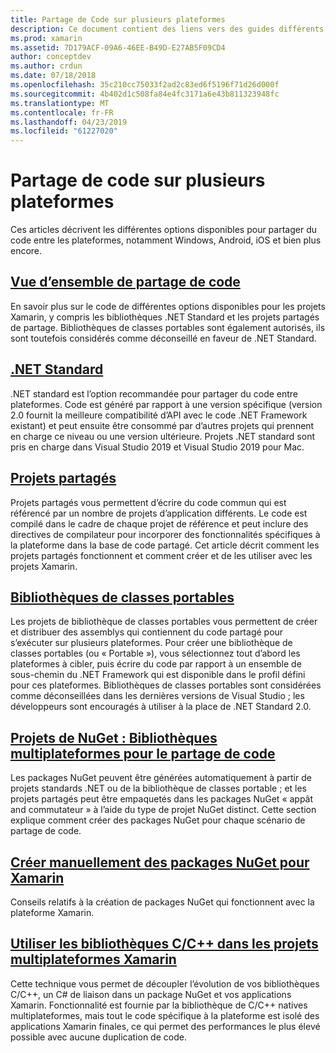 ```yaml
---
title: Partage de Code sur plusieurs plateformes
description: Ce document contient des liens vers des guides différents qui décrivent les techniques de partage de code, y compris les bibliothèques de classes portables, les projets partagés, .NET Standard et NuGet.
ms.prod: xamarin
ms.assetid: 7D179ACF-09A6-46EE-B49D-E27AB5F09CD4
author: conceptdev
ms.author: crdun
ms.date: 07/18/2018
ms.openlocfilehash: 35c210cc75033f2ad2c83ed6f5196f71d26d000f
ms.sourcegitcommit: 4b402d1c508fa84e4fc3171a6e43b811323948fc
ms.translationtype: MT
ms.contentlocale: fr-FR
ms.lasthandoff: 04/23/2019
ms.locfileid: "61227020"
---
```

# <a name="sharing-code-on-multiple-platforms"></a>Partage de code sur plusieurs plateformes

Ces articles décrivent les différentes options disponibles pour partager du code entre les plateformes, notamment Windows, Android, iOS et bien plus encore.

## <a name="code-sharing-overviewcode-sharingmd"></a>[Vue d’ensemble de partage de code](code-sharing.md)

En savoir plus sur le code de différentes options disponibles pour les projets Xamarin, y compris les bibliothèques .NET Standard et les projets partagés de partage. Bibliothèques de classes portables sont également autorisés, ils sont toutefois considérés comme déconseillé en faveur de .NET Standard.

## <a name="net-standardcross-platformapp-fundamentalsnet-standardmd"></a>[.NET Standard](~/cross-platform/app-fundamentals/net-standard.md)

.NET standard est l’option recommandée pour partager du code entre plateformes. Code est généré par rapport à une version spécifique (version 2.0 fournit la meilleure compatibilité d’API avec le code .NET Framework existant) et peut ensuite être consommé par d’autres projets qui prennent en charge ce niveau ou une version ultérieure. Projets .NET standard sont pris en charge dans Visual Studio 2019 et Visual Studio 2019 pour Mac.

## <a name="shared-projectscross-platformapp-fundamentalsshared-projectsmd"></a>[Projets partagés](~/cross-platform/app-fundamentals/shared-projects.md)

Projets partagés vous permettent d’écrire du code commun qui est référencé par un nombre de projets d’application différents. Le code est compilé dans le cadre de chaque projet de référence et peut inclure des directives de compilateur pour incorporer des fonctionnalités spécifiques à la plateforme dans la base de code partagé. Cet article décrit comment les projets partagés fonctionnent et comment créer et de les utiliser avec les projets Xamarin.

## <a name="portable-class-librariescross-platformapp-fundamentalspclmd"></a>[Bibliothèques de classes portables](~/cross-platform/app-fundamentals/pcl.md)

Les projets de bibliothèque de classes portables vous permettent de créer et distribuer des assemblys qui contiennent du code partagé pour s’exécuter sur plusieurs plateformes. Pour créer une bibliothèque de classes portables (ou « Portable »), vous sélectionnez tout d’abord les plateformes à cibler, puis écrire du code par rapport à un ensemble de sous-chemin du .NET Framework qui est disponible dans le profil défini pour ces plateformes. Bibliothèques de classes portables sont considérées comme déconseillées dans les dernières versions de Visual Studio ; les développeurs sont encouragés à utiliser à la place de .NET Standard 2.0.

## <a name="nuget-projects-multiplatform-libraries-for-code-sharingcross-platformapp-fundamentalsnuget-multiplatform-librariesindexmd"></a>[Projets de NuGet : Bibliothèques multiplateformes pour le partage de code](~/cross-platform/app-fundamentals/nuget-multiplatform-libraries/index.md)

Les packages NuGet peuvent être générées automatiquement à partir de projets standards .NET ou de la bibliothèque de classes portable ; et les projets partagés peut être empaquetés dans les packages NuGet « appât and commutateur » à l’aide du type de projet NuGet distinct. Cette section explique comment créer des packages NuGet pour chaque scénario de partage de code.

## <a name="manually-creating-nuget-packages-for-xamarincross-platformapp-fundamentalsnuget-manualmd"></a>[Créer manuellement des packages NuGet pour Xamarin](~/cross-platform/app-fundamentals/nuget-manual.md)

Conseils relatifs à la création de packages NuGet qui fonctionnent avec la plateforme Xamarin.

## <a name="use-cc-libraries-in-cross-platform-xamarin-projectscross-platformcppindexmd"></a>[Utiliser les bibliothèques C/C++ dans les projets multiplateformes Xamarin](~/cross-platform/cpp/index.md)

Cette technique vous permet de découpler l’évolution de vos bibliothèques C/C++, un C# de liaison dans un package NuGet et vos applications Xamarin. Fonctionnalité est fournie par la bibliothèque de C/C++ natives multiplateformes, mais tout le code spécifique à la plateforme est isolé des applications Xamarin finales, ce qui permet des performances le plus élevé possible avec aucune duplication de code. 
